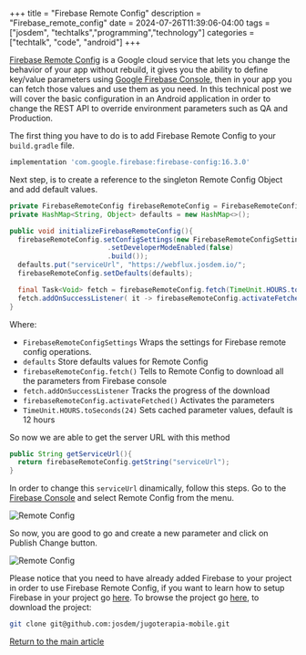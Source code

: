 +++
title =  "Firebase Remote Config"
description = "Firebase_remote_config"
date = 2024-07-26T11:39:06-04:00
tags = ["josdem", "techtalks","programming","technology"]
categories = ["techtalk", "code", "android"]
+++


[Firebase Remote Config](https://firebase.google.com/docs/remote-config/) is a Google cloud service that lets you change the behavior of your app without rebuild, it gives you the ability to define key/value parameters using [Google Firebase Console](https://console.firebase.google.com), then in your app you can fetch those values and use them as you need. In this technical post we will cover the basic configuration in an Android application in order to change the REST API to override environment parameters such as QA and Production.

The first thing you have to do is to add Firebase Remote Config to your `build.gradle` file.

```groovy
implementation 'com.google.firebase:firebase-config:16.3.0'
```

Next step, is to create a reference to the singleton Remote Config Object and add default values.

```java
private FirebaseRemoteConfig firebaseRemoteConfig = FirebaseRemoteConfig.getInstance();
private HashMap<String, Object> defaults = new HashMap<>();

public void initializeFirebaseRemoteConfig(){
  firebaseRemoteConfig.setConfigSettings(new FirebaseRemoteConfigSettings.Builder()
						.setDeveloperModeEnabled(false)
						.build());
  defaults.put("serviceUrl", "https://webflux.josdem.io/";
  firebaseRemoteConfig.setDefaults(defaults);

  final Task<Void> fetch = firebaseRemoteConfig.fetch(TimeUnit.HOURS.toSeconds(24));
  fetch.addOnSuccessListener( it -> firebaseRemoteConfig.activateFetched() );
}
```

Where:

* `FirebaseRemoteConfigSettings` Wraps the settings for Firebase remote config operations.
* `defaults` Store defaults values for Remote Config
* `firebaseRemoteConfig.fetch()` Tells to Remote Config to download all the parameters from Firebase console
* `fetch.addOnSuccessListener` Tracks the progress of the download
* `firebaseRemoteConfig.activateFetched()` Activates the parameters
*  `TimeUnit.HOURS.toSeconds(24)` Sets cached parameter values, default is 12 hours

So now we are able to get the server URL with this method

```java
public String getServiceUrl(){
  return firebaseRemoteConfig.getString("serviceUrl");
}
```

In order to change this `serviceUrl` dinamically, follow this steps. Go to the [Firebase Console](https://console.firebase.google.com/) and select Remote Config from the menu.

![Remote Config](/images/android/firebase_remote_config.png)

So now, you are good to go and create a new parameter and click on Publish Change button.


![Remote Config](/images/android/firebase_remote_config1.png)


Please notice that you need to have already added Firebase to your project in order to use Firebase Remote Config, if you want to learn how to setup Firebase in your project go [here](https://firebase.google.com/docs/android/setup). To browse the project go [here](https://github.com/josdem/jugoterapia-mobile), to download the project:

```bash
git clone git@github.com:josdem/jugoterapia-mobile.git
```

[Return to the main article](/techtalk/android)

